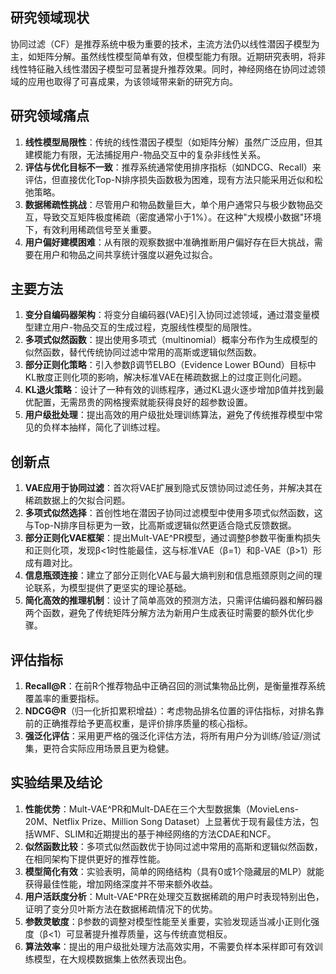 ## 研究领域现状

协同过滤（CF）是推荐系统中极为重要的技术，主流方法仍以线性潜因子模型为主，如矩阵分解。虽然线性模型简单有效，但模型能力有限。近期研究表明，将非线性特征融入线性潜因子模型可显著提升推荐效果。同时，神经网络在协同过滤领域的应用也取得了可喜成果，为该领域带来新的研究方向。

## 研究领域痛点

1. **线性模型局限性**：传统的线性潜因子模型（如矩阵分解）虽然广泛应用，但其建模能力有限，无法捕捉用户-物品交互中的复杂非线性关系。
2. **评估与优化目标不一致**：推荐系统通常使用排序指标（如NDCG、Recall）来评估，但直接优化Top-N排序损失函数极为困难，现有方法只能采用近似和松弛策略。
3. **数据稀疏性挑战**：尽管用户和物品数量巨大，单个用户通常只与极少数物品交互，导致交互矩阵极度稀疏（密度通常小于1%）。在这种"大规模小数据"环境下，有效利用稀疏信号至关重要。
4. **用户偏好建模困难**：从有限的观察数据中准确推断用户偏好存在巨大挑战，需要在用户和物品之间共享统计强度以避免过拟合。

## 主要方法

1. **变分自编码器架构**：将变分自编码器(VAE)引入协同过滤领域，通过潜变量模型建立用户-物品交互的生成过程，克服线性模型的局限性。
2. **多项式似然函数**：提出使用多项式（multinomial）概率分布作为生成模型的似然函数，替代传统协同过滤中常用的高斯或逻辑似然函数。
3. **部分正则化策略**：引入参数β调节ELBO（Evidence Lower BOund）目标中KL散度正则化项的影响，解决标准VAE在稀疏数据上的过度正则化问题。
4. **KL退火策略**：设计了一种有效的训练程序，通过KL退火逐步增加β值并找到最优配置，无需昂贵的网格搜索就能获得良好的超参数设置。
5. **用户级批处理**：提出高效的用户级批处理训练算法，避免了传统推荐模型中常见的负样本抽样，简化了训练过程。

## 创新点

1. **VAE应用于协同过滤**：首次将VAE扩展到隐式反馈协同过滤任务，并解决其在稀疏数据上的欠拟合问题。
2. **多项式似然选择**：首创性地在潜因子协同过滤模型中使用多项式似然函数，这与Top-N排序目标更为一致，比高斯或逻辑似然更适合隐式反馈数据。
3. **部分正则化VAE框架**：提出Mult-VAE^PR模型，通过调整β参数平衡重构损失和正则化项，发现β<1时性能最佳，这与标准VAE（β=1）和β-VAE（β>1）形成有趣对比。
4. **信息瓶颈连接**：建立了部分正则化VAE与最大熵判别和信息瓶颈原则之间的理论联系，为模型提供了更坚实的理论基础。
5. **简化高效的推理机制**：设计了简单高效的预测方法，只需评估编码器和解码器两个函数，避免了传统矩阵分解方法为新用户生成表征时需要的额外优化步骤。

## 评估指标

1. **Recall@R**：在前R个推荐物品中正确召回的测试集物品比例，是衡量推荐系统覆盖率的重要指标。
2. **NDCG@R**（归一化折扣累积增益）：考虑物品排名位置的评估指标，对排名靠前的正确推荐给予更高权重，是评价排序质量的核心指标。
3. **强泛化评估**：采用更严格的强泛化评估方法，将所有用户分为训练/验证/测试集，更符合实际应用场景且更为稳健。

## 实验结果及结论

1. **性能优势**：Mult-VAE^PR和Mult-DAE在三个大型数据集（MovieLens-20M、Netflix Prize、Million Song Dataset）上显著优于现有最佳方法，包括WMF、SLIM和近期提出的基于神经网络的方法CDAE和NCF。
2. **似然函数比较**：多项式似然函数优于协同过滤中常用的高斯和逻辑似然函数，在相同架构下提供更好的推荐性能。
3. **模型简化有效**：实验表明，简单的网络结构（具有0或1个隐藏层的MLP）就能获得最佳性能，增加网络深度并不带来额外收益。
4. **用户活跃度分析**：Mult-VAE^PR在处理交互数据稀疏的用户时表现特别出色，证明了变分贝叶斯方法在数据稀疏情况下的优势。
5. **参数灵敏度**：β参数的调整对模型性能至关重要，实验发现适当减小正则化强度（β<1）可显著提升推荐质量，这与传统直觉相反。
6. **算法效率**：提出的用户级批处理方法高效实用，不需要负样本采样即可有效训练模型，在大规模数据集上依然表现出色。
